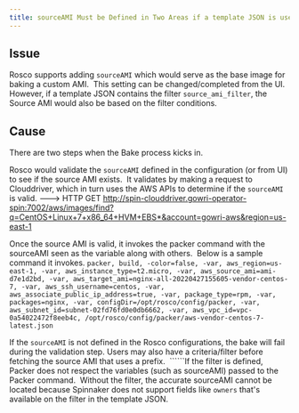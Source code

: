 ```yaml
---
title: sourceAMI Must be Defined in Two Areas if a template JSON is used in AWS bakes
---
```


## Issue
Rosco supports adding ```sourceAMI``` which would serve as the base image for baking a custom AMI.  This setting can be changed/completed from the UI.  However, if a template JSON contains the filter ```source_ami_filter```, the Source AMI would also be based on the filter conditions.

## Cause
There are two steps when the Bake process kicks in.

Rosco would validate the ```sourceAMI``` defined in the configuration (or from UI) to see if the source AMI exists.  It validates by making a request to Clouddriver, which in turn uses the AWS APIs to determine if the ```sourceAMI``` is valid.
---> HTTP GET http://spin-clouddriver.gowri-operator-spin:7002/aws/images/find?q=CentOS+Linux+7+x86_64+HVM+EBS*&account=gowri-aws&region=us-east-1


Once the source AMI is valid, it invokes the packer command with the sourceAMI seen as the variable along with others.  Below is a sample command it invokes.
```packer, build, -color=false, -var, aws_region=us-east-1, -var, aws_instance_type=t2.micro, -var, aws_source_ami=ami-d7e1d2bd, -var, aws_target_ami=nginx-all-20220427155605-vendor-centos-7, -var, aws_ssh_username=centos, -var, aws_associate_public_ip_address=true, -var, package_type=rpm, -var, packages=nginx, -var, configDir=/opt/rosco/config/packer, -var, aws_subnet_id=subnet-02fd76fd0e0db6662, -var, aws_vpc_id=vpc-0a54022472f8eeb4c, /opt/rosco/config/packer/aws-vendor-centos-7-latest.json```

If the ```sourceAMI``` is not defined in the Rosco configurations, the bake will fail during the validation step.
Users may also have a criteria/filter before fetching the source AMI that uses a prefix.  ``````If the filter is defined, Packer does not respect the variables (such as sourceAMI) passed to the Packer command.  Without the filter, the accurate sourceAMI cannot be located because Spinnaker does not support fields like ```owners``` that's available on the filter in the template JSON.

